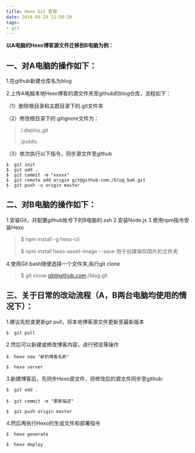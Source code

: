 ```yaml
---
title: Hexo Git 管理
date: 2018-05-29 21:50:20
tags:
- git
---
```



**以A电脑的Hexo博客源文件迁移到B电脑为例：**

## **一、对A电脑的操作如下：**

1.在github新建仓库名为blog

2.上传A电脑本地Hexo博客的源文件夹至github的blog仓库，流程如下：

（1）删除根目录和主题目录下的.git文件夹

（2）修改根目录下的.gitignore文件为：

> /.deploy_git
>
> /public

（3）依次执行以下指令，同步源文件至github

```shell
$  git init
$  git add .
$  git commit -m "xxxxx"
$  git remote add origin git@github.com:/blog_bak.git
$  git push -u origin master
```

## 二、对B电脑的操作如下：

1.安装Git，并配置github账号下的B电脑的.ssh
2.安装Node.js
3.使用npm指令安装Hexo

> $  npm install -g hexo-cli
>
> $ npm install hexo-asset-image --save 用于创建保存图片的文件夹

4.使用Git bash随便选择一个文件夹,执行git clone

> $  git clone git@github.com:/blog.git


## 三、关于日常的改动流程（A，B两台电脑均使用的情况下）：
1.建议先检查更新git pull，将本地博客源文件更新至最新版本

`$  git pull`

2.然后可以新建或修改博客内容，进行预览等操作

```shell
$  hexo new "新的博客名称"

$  hexo server
```

3.新建博客后，先同步Hexo源文件，将修改后的源文件同步至github:

```shell
$  git add .

$  git commit -m "更新描述"

$  git push origin master
```

4.然后再执行Hexo的生成文件和部署指令

 ```shell
$  hexo generate

$  hexo deploy
 ```

